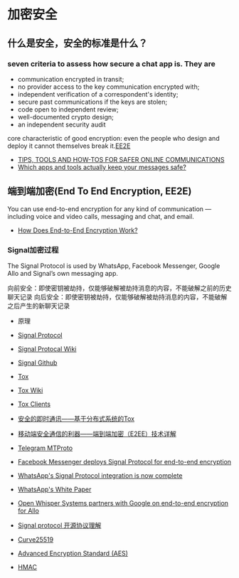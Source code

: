 # 加密安全

## 什么是安全，安全的标准是什么？

### seven criteria to assess how secure a chat app is. They are

- communication encrypted in transit;
- no provider access to the key communication encrypted with;
- independent verification of a correspondent's identity;
- secure past communications if the keys are stolen;
- code open to independent review;
- well-documented crypto design;
- an independent security audit

core characteristic of good encryption: even the people who design and deploy it cannot themselves break it.[EE2E](https://ssd.eff.org/en/module/communicating-others)

- [TIPS, TOOLS AND HOW-TOS FOR SAFER ONLINE COMMUNICATIONS](https://ssd.eff.org/)
- [Which apps and tools actually keep your messages safe?](https://www.eff.org/node/82654)

## 端到端加密(End To End Encryption, EE2E)

 
 You can use end-to-end encryption for any kind of communication — including voice and video calls, messaging and chat, and email.


- [How Does End-to-End Encryption Work?](https://ssd.eff.org/en/module/communicating-others)


### Signal加密过程

The Signal Protocol is used by WhatsApp, Facebook Messenger, Google Allo and Signal’s own messaging app.

向前安全：即使密钥被劫持，仅能够破解被劫持消息的内容，不能破解之前的历史聊天记录
向后安全：即使密钥被劫持，仅能够破解被劫持消息的内容，不能破解之后产生的新聊天记录


- 原理



- [Signal Protocol](https://signal.org/docs/)
- [Signal Protocal Wiki](https://en.wikipedia.org/wiki/Signal_Protocol)
- [Signal Github](https://github.com/signalapp)
- [Tox](https://tox.chat/)
- [Tox Wiki](https://zh.wikipedia.org/wiki/Tox)
- [Tox Clients](https://tox.chat/clients.html#qtox)
- [安全的即时通讯——基于分布式系统的Tox](https://zhuanlan.zhihu.com/p/34477792)
- [移动端安全通信的利器——端到端加密（E2EE）技术详解](http://www.52im.net/thread-764-1-1.html)
- [Telegram MTProto](https://core.telegram.org/mtproto)
- [Facebook Messenger deploys Signal Protocol for end-to-end encryption](https://signal.org/blog/facebook-messenger/)
- [WhatsApp's Signal Protocol integration is now complete](https://signal.org/blog/whatsapp-complete/)
- [WhatsApp's White Paper](https://www.whatsapp.com/security/WhatsApp-Security-Whitepaper.pdf)
- [Open Whisper Systems partners with Google on end-to-end encryption for Allo](https://signal.org/blog/allo/)
- [Signal protocol 开源协议理解](https://www.jianshu.com/p/e1f6f01c65f8)
- [Curve25519](https://en.wikipedia.org/wiki/Curve25519)
- [Advanced Encryption Standard (AES)](https://en.wikipedia.org/wiki/Advanced_Encryption_Standard)
- [HMAC](https://en.wikipedia.org/wiki/HMAC)

